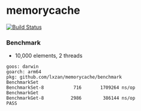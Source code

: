 # memorycache

[![Build Status](https://github.com/lxzan/memorycache/workflows/Go%20Test/badge.svg?branch=main)](https://github.com/lxzan/memorycache/actions?query=branch%3Amain)

### Benchmark
- 10,000 elements, 2 threads
```
goos: darwin
goarch: arm64
pkg: github.com/lxzan/memorycache/benchmark
BenchmarkSet
BenchmarkSet-8   	     716	   1709264 ns/op
BenchmarkGet
BenchmarkGet-8   	    2986	    386144 ns/op
PASS
```